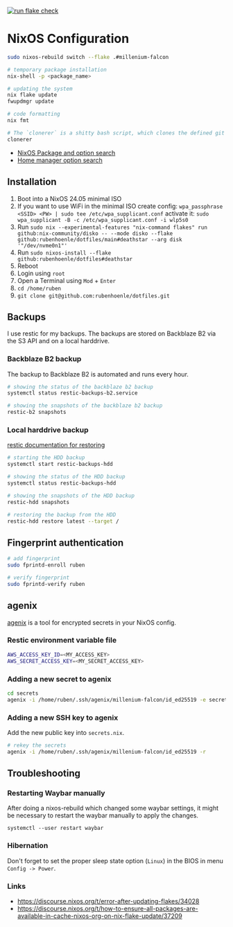 [![run flake check](https://github.com/rubenhoenle/dotfiles/actions/workflows/build.yaml/badge.svg?branch=main)](https://github.com/rubenhoenle/dotfiles/actions/workflows/build.yaml)

# NixOS Configuration

```bash
sudo nixos-rebuild switch --flake .#millenium-falcon

# temporary package installation
nix-shell -p <package_name>

# updating the system
nix flake update
fwupdmgr update

# code formatting
nix fmt

# The `clonerer` is a shitty bash script, which clones the defined git repos and adds the given git remotes to them.
clonerer
```

- [NixOS Package and option search](https://search.nixos.org)
- [Home manager option search](https://home-manager-options.extranix.com)

## Installation

1. Boot into a NixOS 24.05 minimal ISO
2. If you want to use WiFi in the minimal ISO create config: `wpa_passphrase <SSID> <PW> | sudo tee /etc/wpa_supplicant.conf` activate it: `sudo wpa_supplicant -B -c /etc/wpa_supplicant.conf -i wlp5s0` 
3. Run `sudo nix --experimental-features "nix-command flakes" run github:nix-community/disko -- --mode disko --flake github:rubenhoenle/dotfiles/main#deathstar --arg disk '"/dev/nvme0n1"'`
4. Run `sudo nixos-install --flake github:rubenhoenle/dotfiles#deathstar`
5. Reboot
6. Login using `root`
7. Open a Terminal using `Mod` + `Enter`
8. `cd /home/ruben`
9. `git clone git@github.com:rubenhoenle/dotfiles.git`

## Backups
I use restic for my backups. The backups are stored on Backblaze B2 via the S3 API and on a local harddrive.

### Backblaze B2 backup

The backup to Backblaze B2 is automated and runs every hour.

``` bash
# showing the status of the backblaze b2 backup
systemctl status restic-backups-b2.service

# showing the snapshots of the backblaze b2 backup
restic-b2 snapshots
```

### Local harddrive backup

[restic documentation for restoring](https://restic.readthedocs.io/en/latest/050_restore.html)

``` bash
# starting the HDD backup
systemctl start restic-backups-hdd

# showing the status of the HDD backup
systemctl status restic-backups-hdd

# showing the snapshots of the HDD backup
restic-hdd snapshots

# restoring the backup from the HDD
restic-hdd restore latest --target /
```

## Fingerprint authentication

```bash
# add fingerprint
sudo fprintd-enroll ruben

# verify fingerprint
sudo fprintd-verify ruben
```

## agenix

[agenix](https://github.com/ryantm/agenix) is a tool for encrypted secrets in your NixOS config.

### Restic environment variable file

``` bash
AWS_ACCESS_KEY_ID=<MY_ACCESS_KEY>
AWS_SECRET_ACCESS_KEY=<MY_SECRET_ACCESS_KEY>
```

### Adding a new secret to agenix

``` bash
cd secrets
agenix -i /home/ruben/.ssh/agenix/millenium-falcon/id_ed25519 -e secret1.age
```

### Adding a new SSH key to agenix
Add the new public key into `secrets.nix`.

``` bash
# rekey the secrets
agenix -i /home/ruben/.ssh/agenix/millenium-falcon/id_ed25519 -r
```

## Troubleshooting

### Restarting Waybar manually
After doing a nixos-rebuild which changed some waybar settings, it might be
necessary to restart the waybar manually to apply the changes.

`systemctl --user restart waybar`

### Hibernation
Don't forget to set the proper sleep state option (`Linux`) in the BIOS in menu `Config -> Power`.

### Links
- https://discourse.nixos.org/t/error-after-updating-flakes/34028
- https://discourse.nixos.org/t/how-to-ensure-all-packages-are-available-in-cache-nixos-org-on-nix-flake-update/37209

